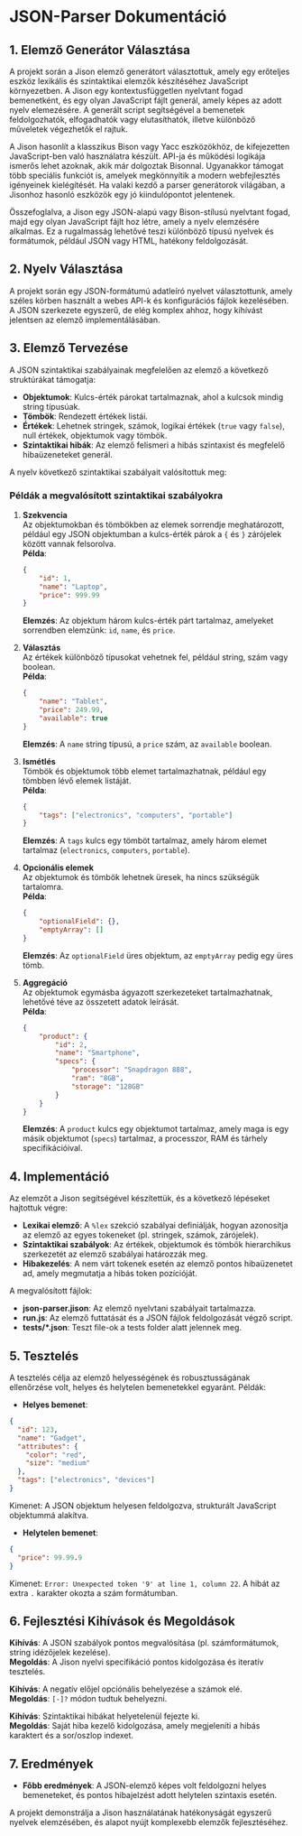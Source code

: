 
# JSON-Parser Dokumentáció

## 1. Elemző Generátor Választása
A projekt során a Jison elemző generátort választottuk, amely egy erőteljes eszköz lexikális és szintaktikai elemzők készítéséhez JavaScript környezetben. A Jison egy kontextusfüggetlen nyelvtant fogad bemenetként, és egy olyan JavaScript fájlt generál, amely képes az adott nyelv elemezésére. A generált script segítségével a bemenetek feldolgozhatók, elfogadhatók vagy elutasíthatók, illetve különböző műveletek végezhetők el rajtuk.

A Jison hasonlít a klasszikus Bison vagy Yacc eszközökhöz, de kifejezetten JavaScript-ben való használatra készült. API-ja és működési logikája ismerős lehet azoknak, akik már dolgoztak Bisonnal. Ugyanakkor támogat több speciális funkciót is, amelyek megkönnyítik a modern webfejlesztés igényeinek kielégítését. Ha valaki kezdő a parser generátorok világában, a Jisonhoz hasonló eszközök egy jó kiindulópontot jelentenek.

Összefoglalva, a Jison egy JSON-alapú vagy Bison-stílusú nyelvtant fogad, majd egy olyan JavaScript fájlt hoz létre, amely a nyelv elemzésére alkalmas. Ez a rugalmasság lehetővé teszi különböző típusú nyelvek és formátumok, például JSON vagy HTML, hatékony feldolgozását.

## 2. Nyelv Választása
A projekt során egy JSON-formátumú adatleíró nyelvet választottunk, amely széles körben használt a webes API-k és konfigurációs fájlok kezelésében. A JSON szerkezete egyszerű, de elég komplex ahhoz, hogy kihívást jelentsen az elemző implementálásában.

## 3. Elemző Tervezése
A JSON szintaktikai szabályainak megfelelően az elemző a következő struktúrákat támogatja:
- **Objektumok**: Kulcs-érték párokat tartalmaznak, ahol a kulcsok mindig string típusúak.
- **Tömbök**: Rendezett értékek listái.
- **Értékek**: Lehetnek stringek, számok, logikai értékek (`true` vagy `false`), null értékek, objektumok vagy tömbök.
- **Szintaktikai hibák**: Az elemző felismeri a hibás szintaxist és megfelelő hibaüzeneteket generál.

A nyelv következő szintaktikai szabályait valósítottuk meg:

### Példák a megvalósított szintaktikai szabályokra

1. **Szekvencia**  
   Az objektumokban és tömbökben az elemek sorrendje meghatározott, például egy JSON objektumban a kulcs-érték párok a `{` és `}` zárójelek között vannak felsorolva.  
   **Példa**:
   ```json
   {
       "id": 1,
       "name": "Laptop",
       "price": 999.99
   }
   ```
   **Elemzés**: Az objektum három kulcs-érték párt tartalmaz, amelyeket sorrendben elemzünk: `id`, `name`, és `price`.

2. **Választás**  
   Az értékek különböző típusokat vehetnek fel, például string, szám vagy boolean.  
   **Példa**:
   ```json
   {
       "name": "Tablet",
       "price": 249.99,
       "available": true
   }
   ```
   **Elemzés**: A `name` string típusú, a `price` szám, az `available` boolean.

3. **Ismétlés**  
   Tömbök és objektumok több elemet tartalmazhatnak, például egy tömbben lévő elemek listáját.  
   **Példa**:
   ```json
   {
       "tags": ["electronics", "computers", "portable"]
   }
   ```
   **Elemzés**: A `tags` kulcs egy tömböt tartalmaz, amely három elemet tartalmaz (`electronics`, `computers`, `portable`).

4. **Opcionális elemek**  
   Az objektumok és tömbök lehetnek üresek, ha nincs szükségük tartalomra.  
   **Példa**:
   ```json
   {
       "optionalField": {},
       "emptyArray": []
   }
   ```
   **Elemzés**: Az `optionalField` üres objektum, az `emptyArray` pedig egy üres tömb.

5. **Aggregáció**  
   Az objektumok egymásba ágyazott szerkezeteket tartalmazhatnak, lehetővé téve az összetett adatok leírását.  
   **Példa**:
   ```json
   {
       "product": {
           "id": 2,
           "name": "Smartphone",
           "specs": {
               "processor": "Snapdragon 888",
               "ram": "8GB",
               "storage": "128GB"
           }
       }
   }
   ```
   **Elemzés**: A `product` kulcs egy objektumot tartalmaz, amely maga is egy másik objektumot (`specs`) tartalmaz, a processzor, RAM és tárhely specifikációival.

## 4. Implementáció
Az elemzőt a Jison segítségével készítettük, és a következő lépéseket hajtottuk végre:
- **Lexikai elemző**: A `%lex` szekció szabályai definiálják, hogyan azonosítja az elemző az egyes tokeneket (pl. stringek, számok, zárójelek).
- **Szintaktikai szabályok**: Az értékek, objektumok és tömbök hierarchikus szerkezetét az elemző szabályai határozzák meg.
- **Hibakezelés**: A nem várt tokenek esetén az elemző pontos hibaüzenetet ad, amely megmutatja a hibás token pozícióját.

A megvalósított fájlok:
- **json-parser.jison**: Az elemző nyelvtani szabályait tartalmazza.
- **run.js**: Az elemző futtatását és a JSON fájlok feldolgozását végző script.
- **tests/*.json**: Teszt file-ok a tests folder alatt jelennek meg.

## 5. Tesztelés
A tesztelés célja az elemző helyességének és robusztusságának ellenőrzése volt, helyes és helytelen bemenetekkel egyaránt. Példák:
- **Helyes bemenet**:
```json
{
  "id": 123,
  "name": "Gadget",
  "attributes": {
    "color": "red",
    "size": "medium"
  },
  "tags": ["electronics", "devices"]
}
```
Kimenet: A JSON objektum helyesen feldolgozva, strukturált JavaScript objektummá alakítva.

- **Helytelen bemenet**:
```json
{
  "price": 99.99.9
}
```
Kimenet: `Error: Unexpected token '9' at line 1, column 22`. A hibát az extra `.` karakter okozta a szám formátumban.

## 6. Fejlesztési Kihívások és Megoldások
**Kihívás**: A JSON szabályok pontos megvalósítása (pl. számformátumok, string idézőjelek kezelése).  
**Megoldás**: A Jison nyelvi specifikáció pontos kidolgozása és iteratív tesztelés.

**Kihívás**: A negatív előjel opciónális behelyezése a számok elé.  
**Megoldás**: `[-]?` módon tudtuk behelyezni.

**Kihívás**: Szintaktikai hibákat helyetelenül fejezte ki.  
**Megoldás**: Saját hiba kezelő kidolgozása, amely megjeleníti a hibás karaktert és a sor/oszlop indexet.

## 7. Eredmények
- **Főbb eredmények**: A JSON-elemző képes volt feldolgozni helyes bemeneteket, és pontos hibajelzést adott helytelen szintaxis esetén.

A projekt demonstrálja a Jison használatának hatékonyságát egyszerű nyelvek elemzésében, és alapot nyújt komplexebb elemzők fejlesztéséhez.
